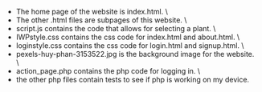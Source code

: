 - The home page of the website is index.html. \
- The other .html files are subpages of this website. \
- script.js contains the code that allows for selecting a plant. \
- IWPstyle.css contains the css code for index.html and about.html. \
- loginstyle.css contains the css code for login.html and signup.html. \
- pexels-huy-phan-3153522.jpg is the background image for the website. \
- action_page.php contains the php code for logging in. \
- the other php files contain tests to see if php is working on my device. 
